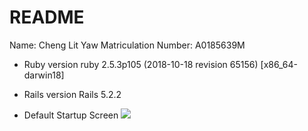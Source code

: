 # README

Name: Cheng Lit Yaw
Matriculation Number: A0185639M

* Ruby version
ruby 2.5.3p105 (2018-10-18 revision 65156) [x86_64-darwin18]

* Rails version
Rails 5.2.2

* Default Startup Screen
![](app/images/defaultscreen.png)

